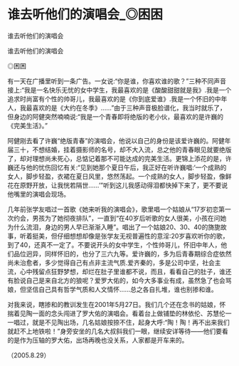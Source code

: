 # 谁去听他们的演唱会_◎困困

谁去听他们的演唱会

谁去听他们的演唱会

◎困困

有一天在广播里听到一条广告。一女说:“你是谁，你喜欢谁的歌？”三种不同声音接上:“我是一名快乐无忧的女中学生，我最喜欢的是《酸酸甜甜就是我》.我是一个追求时尚富有个性的帅哥儿，我最喜欢的是《你到底爱谁》.我是一个怀旧的中年人，我最喜欢的是《大约在冬季》……”由于三种声音极脸谱化，我当时就乐了，但身边的阿健突然喃喃说:“我是一个青春即将绝版的老小伙，最喜欢的是许巍的《完美生活》。”

阿健刚去看了许巍“绝版青春”的演唱会，他说以自己的身份是该爱许巍的。阿健年届三十，不想结婚，挂着摄影师的名号，却不大入流，总之他的青春眼见就要绝版了，却对理想尚未死心，总惦记着那不可能达成的完美生活。更锦上添花的是，许巍还与他的忧伤回忆有关:“见到她那个夏日午后，我正好在听许巍唱:‘一个成熟的女人，脚步轻盈，衣裙在夏日风里，悠然荡起。一个成熟的女人，脚步轻盈，像鲜花在原野开放，让我恍若隔世……’”听到这儿我感动得泪都快掉下来了，更不要说他嘴里的演唱会现场。

几年前张学友唱过一首歌《她来听我的演唱会》，歌里唱一个姑娘从“17岁初恋第一次约会，男孩为了她彻夜排队”，一直到“在40岁后听歌的女人很美，小孩在问她为什么流泪，身边的男人早已渐渐入睡”。唱出了一个姑娘20、30、40的旖旎故事，听着挺美，但仔细想想却像是张学友无视普遍性的意淫:20岁喜欢听你的歌，到了40，还真不一定了。不要说开头的女中学生，个性帅哥儿，怀旧中年人，他们品位迥异，同样怀旧的，也分了三六九等。爱许巍的，多为后青春期综合症依然尚未治愈者，多少觉得自己有点非主流气质.爱齐秦的，多是公司中坚，社会主流，心中残留点狂野梦想，却烂在肚子里谁都不说，而且，看看自己的肚子，谁还有脸说自己是来自北方的狼呢？爱罗大佑的，如今大多事业有成，虽然急了也会骂娘，但坚信自己具有哲学气质和人文情怀……总之各自扎堆，谁也别掺和谁。

对我来说，瞎掺和的教训发生在2001年5月27日。我们几个还在念书的姑娘，怀揣着见陶一面的念头闯进了罗大佑的演唱会。看着台上做铺垫的林依伦、苏慧伦一一唱过，就是不见陶出场，几名姑娘按捺不住，起身大呼:“陶！陶！再不出来我们就赶不上地铁啦！”身旁安坐的几名大叔斜我们一眼，继续安详等待——他们要看的是作为压轴的罗大佑，出场再晚也没关系，人家都是开车来的。

（2005.8.29）